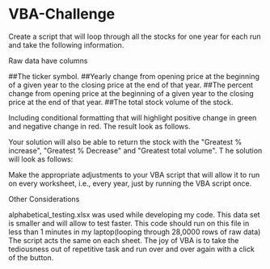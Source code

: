 # VBA-Challenge

Create a script that will loop through all the stocks for one year for each run and take the following information.

Raw data have <ticker> <date> <open price> <high> <low> <close> <volume> columns

##The ticker symbol.
##Yearly change from opening price at the beginning of a given year to the closing price at the end of that year.
##The percent change from opening price at the beginning of a given year to the closing price at the end of that year.
##The total stock volume of the stock.


Including conditional formatting that will highlight positive change in green and negative change in red.
The result  look as follows.

Your solution will also be able to return the stock with the 
"Greatest % increase",
"Greatest % Decrease" 
and "Greatest total volume". T
he solution will look as follows:


Make the appropriate adjustments to your VBA script that will allow it to run on every worksheet, i.e., every year, just by running the VBA script once.


Other Considerations

alphabetical_testing.xlsx was used while developing my code. This data set is smaller and will allow to test faster. 
This code should run on this file in less than 1 minutes in my laptop(looping through 28,0000 rows of raw data)
The script acts the same on each sheet. 
The joy of VBA is to take the tediousness out of repetitive task and run over and over again with a click of the button.
